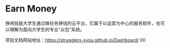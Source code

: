 # Earn Money

挣闲钱是大学生通过做任务挣钱的云平台，它属于以运营为中心的服务软件，也可以理解为面向大学生的专业“众包”系统。

项目文档网站地址：https://strugglers-sysu.github.io/Dashboard/
00